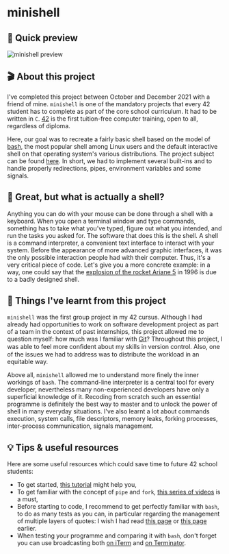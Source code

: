 # minishell

## 📸 Quick preview

![minishell preview](https://i.ibb.co/F39dS7B/minishell.gif)

## 🎬 About this project

I've completed this project between October and December 2021 with a friend of mine. `minishell` is one of the mandatory projects that every 42 student has to complete as part of the core school curriculum. It had to be written in `C`. [42](https://42.fr/en/homepage/) is the first tuition-free computer training, open to all, regardless of diploma.

Here, our goal was to recreate a fairly basic shell based on the model of [bash](https://en.wikipedia.org/wiki/Bash_(Unix_shell)), the most popular shell among Linux users and the default interactive shell on that operating system's various distributions. The project subject can be found [here](https://drive.google.com/file/d/13bsUBbHvaZZzdCMslFAoAXHPi0A6Z7HG/view?usp=sharing). In short, we had to implement several built-ins and to handle properly redirections, pipes, environment variables and some signals.

## 🐚 Great, but what is actually a shell?

Anything you can do with your mouse can be done through a shell with a keyboard.  When you open a terminal window and type commands, something has to take what you’ve typed, figure out what you intended, and run the tasks you asked for. The software that does this is the shell. A shell is a command interpreter, a convenient text interface to interact with your system. Before the appearance of more advanced graphic interfaces, it was the only possible interaction people had with their computer. Thus, it's a very critical piece of code. Let's give you a more concrete example: in a way, one could say that the [explosion of the rocket Ariane 5](https://en.wikipedia.org/wiki/Ariane_flight_V88) in 1996 is due to a badly designed shell.

## 🎯 Things I've learnt from this project

`minishell` was the first group project in my 42 cursus. Although I had already had opportunities to work on software development project as part of a team in the context of past internships, this project allowed me to question myself: how much was I familiar with [Git](https://en.wikipedia.org/wiki/Git)? Throughout this project, I was able to feel more conﬁdent about my skills in version control. Also, one of the issues we had to address was to distribute the workload in an equitable way.

Above all, `minishell` allowed me to understand more finely the inner workings of `bash`. The command-line interpreter is a central tool for every developer, nevertheless many non-experienced developers have only a superficial knowledge of it. Recoding from scratch such an essential programme is definitely the best way to master and to unlock the power of shell in many everyday situations. I've also learnt a lot about commands execution, system calls, file descriptors, memory leaks, forking processes, inter-process communication, signals management.

## 💡 Tips & useful resources

Here are some useful resources which could save time to future 42 school students:
- To get started, [this tutorial](https://brennan.io/2015/01/16/write-a-shell-in-c/) might help you,
- To get familiar with the concept of `pipe` and `fork`, [this series of videos](https://www.youtube.com/playlist?list=PLfqABt5AS4FkW5mOn2Tn9ZZLLDwA3kZUY) is a must,
- Before starting to code, I recommend to get perfectly familiar with `bash`, to do as many tests as you can, in particular regarding the management of multiple layers of quotes: I wish I had read [this page](https://www.austintripp.ca/blog/2019/07/18/bash-quotes) or [this page](https://rg1-teaching.mpi-inf.mpg.de/unixffb-ss98/quoting-guide.html) earlier.
- When testing your programme and comparing it with `bash`, don't forget you can use broadcasting both [on iTerm](https://christopher.su/notes/mac/iterm-broadcast/) and [on Terminator](https://terminator-gtk2.readthedocs.io/en/latest/grouping.html#broadcasting-input-to-multiple-terminals).
